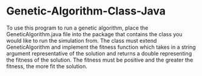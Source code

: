 # Genetic-Algorithm-Class-Java
To use this program to run a genetic algorithm, place the GeneticAlgorithm.java file into the package that contains the class you would like to run the simulation from. The class must extend GeneticAlgorithm and implement the fitness function which takes in a string argument representative of the solution and returns a double representing the fitness of the solution. The fitness must be positive and the greater the fitness, the more fit the solution.

